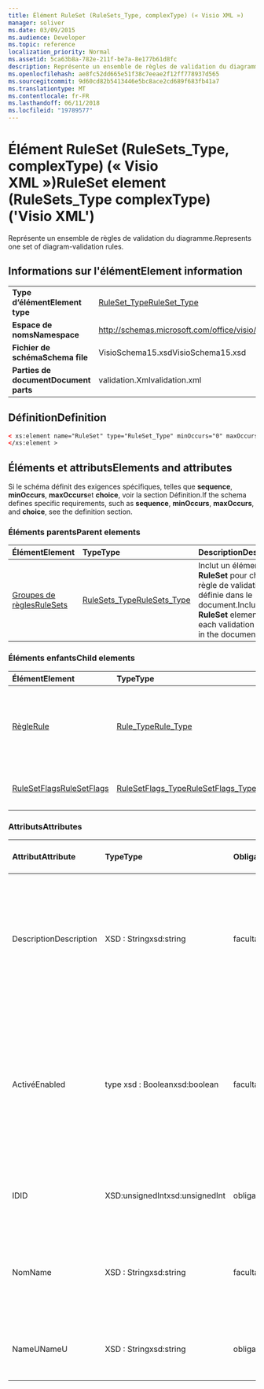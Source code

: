 ```yaml
---
title: Élément RuleSet (RuleSets_Type, complexType) (« Visio XML »)
manager: soliver
ms.date: 03/09/2015
ms.audience: Developer
ms.topic: reference
localization_priority: Normal
ms.assetid: 5ca63b8a-782e-211f-be7a-8e177b61d8fc
description: Représente un ensemble de règles de validation du diagramme.
ms.openlocfilehash: ae8fc52dd665e51f38c7eeae2f12ff778937d565
ms.sourcegitcommit: 9d60cd82b5413446e5bc8ace2cd689f683fb41a7
ms.translationtype: MT
ms.contentlocale: fr-FR
ms.lasthandoff: 06/11/2018
ms.locfileid: "19789577"
---
```

# <a name="ruleset-element-rulesetstype-complextype-visio-xml"></a><span data-ttu-id="780ab-103">Élément RuleSet (RuleSets_Type, complexType) (« Visio XML »)</span><span class="sxs-lookup"><span data-stu-id="780ab-103">RuleSet element (RuleSets_Type complexType) ('Visio XML')</span></span>

<span data-ttu-id="780ab-104">Représente un ensemble de règles de validation du diagramme.</span><span class="sxs-lookup"><span data-stu-id="780ab-104">Represents one set of diagram-validation rules.</span></span>
  
## <a name="element-information"></a><span data-ttu-id="780ab-105">Informations sur l'élément</span><span class="sxs-lookup"><span data-stu-id="780ab-105">Element information</span></span>

|||
|:-----|:-----|
|<span data-ttu-id="780ab-106">**Type d’élément**</span><span class="sxs-lookup"><span data-stu-id="780ab-106">**Element type**</span></span> <br/> |[<span data-ttu-id="780ab-107">RuleSet_Type</span><span class="sxs-lookup"><span data-stu-id="780ab-107">RuleSet_Type</span></span>](ruleset_type-complextypevisio-xml.md) <br/> |
|<span data-ttu-id="780ab-108">**Espace de noms**</span><span class="sxs-lookup"><span data-stu-id="780ab-108">**Namespace**</span></span> <br/> |http://schemas.microsoft.com/office/visio/2012/main  <br/> |
|<span data-ttu-id="780ab-109">**Fichier de schéma**</span><span class="sxs-lookup"><span data-stu-id="780ab-109">**Schema file**</span></span> <br/> |<span data-ttu-id="780ab-110">VisioSchema15.xsd</span><span class="sxs-lookup"><span data-stu-id="780ab-110">VisioSchema15.xsd</span></span>  <br/> |
|<span data-ttu-id="780ab-111">**Parties de document**</span><span class="sxs-lookup"><span data-stu-id="780ab-111">**Document parts**</span></span> <br/> |<span data-ttu-id="780ab-112">validation.Xml</span><span class="sxs-lookup"><span data-stu-id="780ab-112">validation.xml</span></span>  <br/> |
   
## <a name="definition"></a><span data-ttu-id="780ab-113">Définition</span><span class="sxs-lookup"><span data-stu-id="780ab-113">Definition</span></span>

```XML
< xs:element name="RuleSet" type="RuleSet_Type" minOccurs="0" maxOccurs="unbounded" >
</xs:element >
```

## <a name="elements-and-attributes"></a><span data-ttu-id="780ab-114">Éléments et attributs</span><span class="sxs-lookup"><span data-stu-id="780ab-114">Elements and attributes</span></span>

<span data-ttu-id="780ab-115">Si le schéma définit des exigences spécifiques, telles que **sequence**, **minOccurs**, **maxOccurs**et **choice**, voir la section Définition.</span><span class="sxs-lookup"><span data-stu-id="780ab-115">If the schema defines specific requirements, such as **sequence**, **minOccurs**, **maxOccurs**, and **choice**, see the definition section.</span></span> 
  
### <a name="parent-elements"></a><span data-ttu-id="780ab-116">Éléments parents</span><span class="sxs-lookup"><span data-stu-id="780ab-116">Parent elements</span></span>

|<span data-ttu-id="780ab-117">**Élément**</span><span class="sxs-lookup"><span data-stu-id="780ab-117">**Element**</span></span>|<span data-ttu-id="780ab-118">**Type**</span><span class="sxs-lookup"><span data-stu-id="780ab-118">**Type**</span></span>|<span data-ttu-id="780ab-119">**Description**</span><span class="sxs-lookup"><span data-stu-id="780ab-119">**Description**</span></span>|
|:-----|:-----|:-----|
|[<span data-ttu-id="780ab-120">Groupes de règles</span><span class="sxs-lookup"><span data-stu-id="780ab-120">RuleSets</span></span>](rulesets-element-validation_type-complextypevisio-xml.md) <br/> |[<span data-ttu-id="780ab-121">RuleSets_Type</span><span class="sxs-lookup"><span data-stu-id="780ab-121">RuleSets_Type</span></span>](rulesets_type-complextypevisio-xml.md) <br/> |<span data-ttu-id="780ab-122">Inclut un élément **RuleSet** pour chaque règle de validation définie dans le document.</span><span class="sxs-lookup"><span data-stu-id="780ab-122">Includes a **RuleSet** element for each validation rule set in the document.</span></span>  <br/> |
   
### <a name="child-elements"></a><span data-ttu-id="780ab-123">Éléments enfants</span><span class="sxs-lookup"><span data-stu-id="780ab-123">Child elements</span></span>

|<span data-ttu-id="780ab-124">**Élément**</span><span class="sxs-lookup"><span data-stu-id="780ab-124">**Element**</span></span>|<span data-ttu-id="780ab-125">**Type**</span><span class="sxs-lookup"><span data-stu-id="780ab-125">**Type**</span></span>|<span data-ttu-id="780ab-126">**Description**</span><span class="sxs-lookup"><span data-stu-id="780ab-126">**Description**</span></span>|
|:-----|:-----|:-----|
|[<span data-ttu-id="780ab-127">Règle</span><span class="sxs-lookup"><span data-stu-id="780ab-127">Rule</span></span>](rule-element-ruleset_type-complextypevisio-xml.md) <br/> |[<span data-ttu-id="780ab-128">Rule_Type</span><span class="sxs-lookup"><span data-stu-id="780ab-128">Rule_Type</span></span>](rule_type-complextypevisio-xml.md) <br/> |<span data-ttu-id="780ab-129">Représente une règle de validation unique dans un ensemble de règles de validation de diagramme.</span><span class="sxs-lookup"><span data-stu-id="780ab-129">Represents a single validation rule in a diagram validation rule set.</span></span>  <br/> |
|[<span data-ttu-id="780ab-130">RuleSetFlags</span><span class="sxs-lookup"><span data-stu-id="780ab-130">RuleSetFlags</span></span>](rulesetflags-element-ruleset_type-complextypevisio-xml.md) <br/> |[<span data-ttu-id="780ab-131">RuleSetFlags_Type</span><span class="sxs-lookup"><span data-stu-id="780ab-131">RuleSetFlags_Type</span></span>](rulesetflags_type-complextypevisio-xml.md) <br/> |<span data-ttu-id="780ab-132">Spécifie les propriétés d’ensembles de règles.</span><span class="sxs-lookup"><span data-stu-id="780ab-132">Specifies rule-set properties.</span></span>  <br/> |
   
### <a name="attributes"></a><span data-ttu-id="780ab-133">Attributs</span><span class="sxs-lookup"><span data-stu-id="780ab-133">Attributes</span></span>

|<span data-ttu-id="780ab-134">**Attribut**</span><span class="sxs-lookup"><span data-stu-id="780ab-134">**Attribute**</span></span>|<span data-ttu-id="780ab-135">**Type**</span><span class="sxs-lookup"><span data-stu-id="780ab-135">**Type**</span></span>|<span data-ttu-id="780ab-136">**Obligatoire**</span><span class="sxs-lookup"><span data-stu-id="780ab-136">**Required**</span></span>|<span data-ttu-id="780ab-137">**Description**</span><span class="sxs-lookup"><span data-stu-id="780ab-137">**Description**</span></span>|<span data-ttu-id="780ab-138">**Valeurs possibles**</span><span class="sxs-lookup"><span data-stu-id="780ab-138">**Possible values**</span></span>|
|:-----|:-----|:-----|:-----|:-----|
|<span data-ttu-id="780ab-139">Description</span><span class="sxs-lookup"><span data-stu-id="780ab-139">Description</span></span>  <br/> |<span data-ttu-id="780ab-140">XSD : String</span><span class="sxs-lookup"><span data-stu-id="780ab-140">xsd:string</span></span>  <br/> |<span data-ttu-id="780ab-141">facultatif</span><span class="sxs-lookup"><span data-stu-id="780ab-141">optional</span></span>  <br/> |<span data-ttu-id="780ab-142">Spécifie la description qui apparaît dans l’interface utilisateur pour l’ensemble de règles de validation.</span><span class="sxs-lookup"><span data-stu-id="780ab-142">Specifies the description that appears in the user interface for the validation rule set.</span></span> <span data-ttu-id="780ab-143">Il s'agit par défaut d'une chaîne vide.</span><span class="sxs-lookup"><span data-stu-id="780ab-143">Default is an empty string.</span></span>  <br/> |<span data-ttu-id="780ab-144">Valeurs du type xsd : String.</span><span class="sxs-lookup"><span data-stu-id="780ab-144">Values of the xsd:string type.</span></span>  <br/> |
|<span data-ttu-id="780ab-145">Activé</span><span class="sxs-lookup"><span data-stu-id="780ab-145">Enabled</span></span>  <br/> |<span data-ttu-id="780ab-146">type xsd : Boolean</span><span class="sxs-lookup"><span data-stu-id="780ab-146">xsd:boolean</span></span>  <br/> |<span data-ttu-id="780ab-147">facultatif</span><span class="sxs-lookup"><span data-stu-id="780ab-147">optional</span></span>  <br/> |<span data-ttu-id="780ab-148">Spécifie si les règles de l’ensemble de règles de validation spécifié sont vérifiés lors de la validation est déclenchée pour le document actif.</span><span class="sxs-lookup"><span data-stu-id="780ab-148">Specifies whether the rules in the specified validation rule set are checked when validation is triggered for the current document.</span></span> <span data-ttu-id="780ab-149">Valeur par défaut est True.</span><span class="sxs-lookup"><span data-stu-id="780ab-149">Default is True.</span></span>  <br/> |<span data-ttu-id="780ab-150">Valeurs du type de type xsd : Boolean.</span><span class="sxs-lookup"><span data-stu-id="780ab-150">Values of the xsd:boolean type.</span></span>  <br/> |
|<span data-ttu-id="780ab-151">ID</span><span class="sxs-lookup"><span data-stu-id="780ab-151">ID</span></span>  <br/> |<span data-ttu-id="780ab-152">XSD:unsignedInt</span><span class="sxs-lookup"><span data-stu-id="780ab-152">xsd:unsignedInt</span></span>  <br/> |<span data-ttu-id="780ab-153">obligatoire</span><span class="sxs-lookup"><span data-stu-id="780ab-153">required</span></span>  <br/> |<span data-ttu-id="780ab-154">Spécifie l’identificateur unique de l’ensemble de règles de validation.</span><span class="sxs-lookup"><span data-stu-id="780ab-154">Specifies the unique identifier of the validation rule set.</span></span>  <br/> |<span data-ttu-id="780ab-155">Valeurs du type xsd:unsignedInt.</span><span class="sxs-lookup"><span data-stu-id="780ab-155">Values of the xsd:unsignedInt type.</span></span>  <br/> |
|<span data-ttu-id="780ab-156">Nom</span><span class="sxs-lookup"><span data-stu-id="780ab-156">Name</span></span>  <br/> |<span data-ttu-id="780ab-157">XSD : String</span><span class="sxs-lookup"><span data-stu-id="780ab-157">xsd:string</span></span>  <br/> |<span data-ttu-id="780ab-158">facultatif</span><span class="sxs-lookup"><span data-stu-id="780ab-158">optional</span></span>  <br/> |<span data-ttu-id="780ab-159">Spécifie le nom local de l’ensemble de règles de validation.</span><span class="sxs-lookup"><span data-stu-id="780ab-159">Specifies the local name of the validation rule set.</span></span> <span data-ttu-id="780ab-160">La valeur par défaut à la valeur de l’attribut NameU.</span><span class="sxs-lookup"><span data-stu-id="780ab-160">Defaults to NameU attribute value.</span></span>  <br/> |<span data-ttu-id="780ab-161">Valeurs du type xsd : String.</span><span class="sxs-lookup"><span data-stu-id="780ab-161">Values of the xsd:string type.</span></span>  <br/> |
|<span data-ttu-id="780ab-162">NameU</span><span class="sxs-lookup"><span data-stu-id="780ab-162">NameU</span></span>  <br/> |<span data-ttu-id="780ab-163">XSD : String</span><span class="sxs-lookup"><span data-stu-id="780ab-163">xsd:string</span></span>  <br/> |<span data-ttu-id="780ab-164">obligatoire</span><span class="sxs-lookup"><span data-stu-id="780ab-164">required</span></span>  <br/> |<span data-ttu-id="780ab-165">Spécifie le nom universel de l’ensemble de règles de validation.</span><span class="sxs-lookup"><span data-stu-id="780ab-165">Specifies the universal name of the validation rule set.</span></span>  <br/> |<span data-ttu-id="780ab-166">Valeurs du type xsd : String.</span><span class="sxs-lookup"><span data-stu-id="780ab-166">Values of the xsd:string type.</span></span>  <br/> |
   

